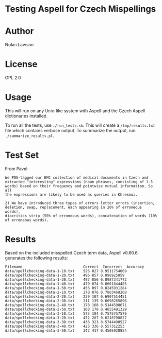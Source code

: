Testing Aspell for Czech Mispellings
====================================

# Author #
Nolan Lawson

# License #
GPL 2.0

# Usage #

This will run on any Unix-like system with Aspell and the Czech Aspell dictionaries installed.

To run all the tests, use `./run_tests.sh`.  This will create a `/tmp/results.txt` file which contains verbose output.  To summarize the output, run `./summarize_results.pl`.

# Test Set #

From Pavel:
```
We POS-tagged our BMC collection of medical documents in Czech and
extracted "interesting" expressions (noun phrases, consisting of 1-3
words) based on their frequency and pointwise mutual information. So all
the expressions are likely to be used as queries in Khresmoi.

2) We have introduced three types of errors letter errors (insertion,
deletion, swap, replacement, each appearing in 20% of erroneous words),
diacritics strip (50% of erroneous words), concatenation of words (10%
of erroneous words).
```

# Results #

Based on the included misspelled Czech term data, Aspell v0.60.6 generates the following results: 

```
Filename                            Correct  Incorrect  Accuracy
data/spellchecking-data-1-10.txt	526	027	0.9511754069
data/spellchecking-data-1-20.txt	496	057	0.896925859
data/spellchecking-data-1-30.txt	497	056	0.8987341772
data/spellchecking-data-1-40.txt	479	074	0.8661844485
data/spellchecking-data-1-50.txt	456	097	0.8245931284
data/spellchecking-data-2-10.txt	270	076	0.7803468208
data/spellchecking-data-2-20.txt	239	107	0.6907514451
data/spellchecking-data-2-30.txt	211	135	0.6098265896
data/spellchecking-data-2-40.txt	178	168	0.5144508671
data/spellchecking-data-2-50.txt	168	178	0.4855491329
data/spellchecking-data-3-10.txt	575	184	0.7575757576
data/spellchecking-data-3-20.txt	472	287	0.6218708827
data/spellchecking-data-3-30.txt	436	323	0.5744400527
data/spellchecking-data-3-40.txt	423	336	0.557312253
data/spellchecking-data-3-50.txt	342	417	0.4505928854
```
